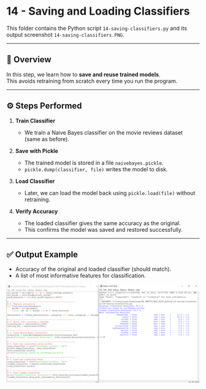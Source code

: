 # 14 - Saving and Loading Classifiers

This folder contains the Python script `14-saving-classifiers.py` and its output screenshot `14-saving-classifiers.PNG`.

---

## 📘 Overview
In this step, we learn how to **save and reuse trained models**.  
This avoids retraining from scratch every time you run the program.

---

## ⚙️ Steps Performed

1. **Train Classifier**  
   - We train a Naive Bayes classifier on the movie reviews dataset (same as before).  

2. **Save with Pickle**  
   - The trained model is stored in a file `naivebayes.pickle`.  
   - `pickle.dump(classifier, file)` writes the model to disk.  

3. **Load Classifier**  
   - Later, we can load the model back using `pickle.load(file)` without retraining.  

4. **Verify Accuracy**  
   - The loaded classifier gives the same accuracy as the original.  
   - This confirms the model was saved and restored successfully.  

---

## ✅ Output Example
- Accuracy of the original and loaded classifier (should match).  
- A list of most informative features for classification.  

![Output](14-saving-classifiers.PNG)
